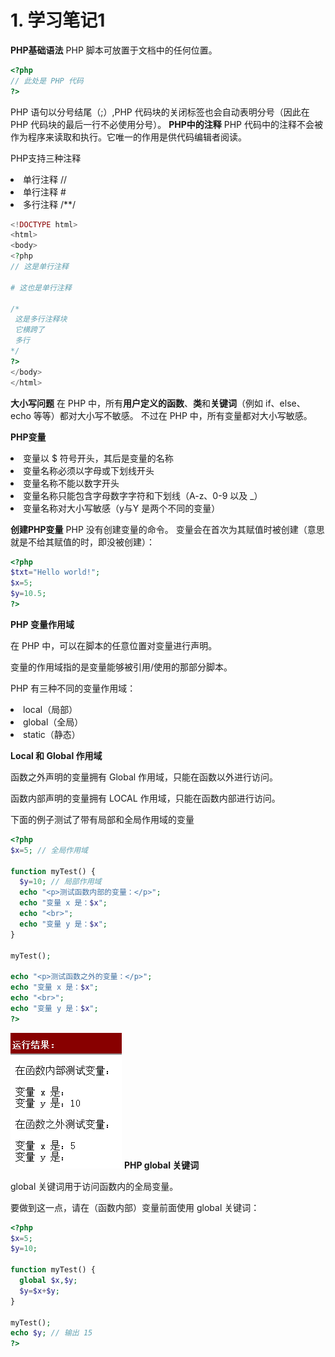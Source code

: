 # 1. 学习笔记1
**PHP基础语法**
PHP 脚本可放置于文档中的任何位置。
```php
<?php
// 此处是 PHP 代码
?>
```
PHP 语句以分号结尾（;）,PHP 代码块的关闭标签也会自动表明分号（因此在 PHP 代码块的最后一行不必使用分号）。
**PHP中的注释**
PHP 代码中的注释不会被作为程序来读取和执行。它唯一的作用是供代码编辑者阅读。

PHP支持三种注释
<li>单行注释 //</li>
<li>单行注释 #</li>
<li>多行注释 /**/</li>

```php
<!DOCTYPE html>
<html>
<body>
<?php
// 这是单行注释

# 这也是单行注释

/*
 这是多行注释块
 它横跨了
 多行
*/
?>
</body>
</html>
```
**大小写问题**
在 PHP 中，所有**用户定义的函数**、**类**和**关键词**（例如 if、else、echo 等等）都对大小写不敏感。
不过在 PHP 中，所有变量都对大小写敏感。

**PHP变量**
<li>变量以 $ 符号开头，其后是变量的名称</li>
<li>变量名称必须以字母或下划线开头</li>
<li>变量名称不能以数字开头</li>
<li>变量名称只能包含字母数字字符和下划线（A-z、0-9 以及 _）</li>
<li>变量名称对大小写敏感（y与Y 是两个不同的变量）</li>

**创建PHP变量**
PHP 没有创建变量的命令。
变量会在首次为其赋值时被创建（意思就是不给其赋值的时，即没被创建）：
```php
<?php
$txt="Hello world!";
$x=5;
$y=10.5;
?>
```

**PHP 变量作用域**

在 PHP 中，可以在脚本的任意位置对变量进行声明。

变量的作用域指的是变量能够被引用/使用的那部分脚本。

PHP 有三种不同的变量作用域：

 <li>local（局部）</li>
    <li>global（全局）</li>
    <li>static（静态）</li>

**Local 和 Global 作用域**

函数之外声明的变量拥有 Global 作用域，只能在函数以外进行访问。

函数内部声明的变量拥有 LOCAL 作用域，只能在函数内部进行访问。

下面的例子测试了带有局部和全局作用域的变量
```php
<?php
$x=5; // 全局作用域

function myTest() {
  $y=10; // 局部作用域
  echo "<p>测试函数内部的变量：</p>";
  echo "变量 x 是：$x";
  echo "<br>";
  echo "变量 y 是：$x";
} 

myTest();

echo "<p>测试函数之外的变量：</p>";
echo "变量 x 是：$x";
echo "<br>";
echo "变量 y 是：$x";
?>
```
![](https://github.com/authoritylxw/PHP/blob/master/img/20200510112143429_314.png)
**PHP global 关键词**

global 关键词用于访问函数内的全局变量。

要做到这一点，请在（函数内部）变量前面使用 global 关键词：
```php
<?php
$x=5;
$y=10;

function myTest() {
  global $x,$y;
  $y=$x+$y;
}

myTest();
echo $y; // 输出 15
?>
```
